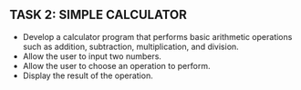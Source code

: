 ## TASK 2: SIMPLE CALCULATOR

*   Develop a calculator program that performs basic arithmetic operations such as addition, subtraction, multiplication, and division.
*   Allow the user to input two numbers.
*   Allow the user to choose an operation to perform.
*   Display the result of the operation.

